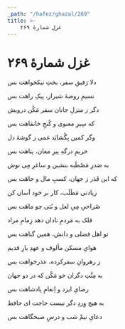 ```yaml
---
_path: "/hafez/ghazal/269"
title: >-
    غزل شمارهٔ ۲۶۹
---
```

# غزل شمارهٔ ۲۶۹

<div class="b" id="bn1"><div class="m1"><p>دلا رَفیقِ سفر، بختِ نیکخواهت بس</p></div>
<div class="m2"><p>نسیمِ روضهٔ شیراز، پیکِ راهت بس</p></div></div>
<div class="b" id="bn2"><div class="m1"><p>دگر ز منزلِ جانان سفر مَکُن درویش</p></div>
<div class="m2"><p>که سِیرِ معنوی و کُنجِ خانقاهت بس</p></div></div>
<div class="b" id="bn3"><div class="m1"><p>وگر کمین بِگُشایَد غمی ز گوشهٔ دل</p></div>
<div class="m2"><p>حریمِ درگهِ پیرِ مغان، پناهت بس</p></div></div>
<div class="b" id="bn4"><div class="m1"><p>به صَدرِ مَصْطَبه بنشین و ساغرِ مِی‌ نوش</p></div>
<div class="m2"><p>که این قَدَر ز جهان، کسبِ مال و جاهَت بس</p></div></div>
<div class="b" id="bn5"><div class="m1"><p>زیادتی مَطَلَب، کار بر خود آسان کن</p></div>
<div class="m2"><p>صُراحیِ مِیِ لعل و بُتی چو ماهَت بس</p></div></div>
<div class="b" id="bn6"><div class="m1"><p>فلک به مَردمِ نادان دهد زِمامِ مراد</p></div>
<div class="m2"><p>تو اهل فضلی و دانش، همین گناهت بس</p></div></div>
<div class="b" id="bn7"><div class="m1"><p>هوایِ مسکن مألوف و عهدِ یارِ قدیم</p></div>
<div class="m2"><p>ز رهروانِ سفرکرده، عذرخواهت بس</p></div></div>
<div class="b" id="bn8"><div class="m1"><p>به مِنَّتِ دگران خو مَکُن که در دو جهان</p></div>
<div class="m2"><p>رضایِ ایزد و اِنعامِ پادشاهت بس</p></div></div>
<div class="b" id="bn9"><div class="m1"><p>به هیچ وِردِ دگر نیست حاجت ای حافظ</p></div>
<div class="m2"><p>دعایِ نیمْ شب و درسِ صبحگاهت بس</p></div></div>
